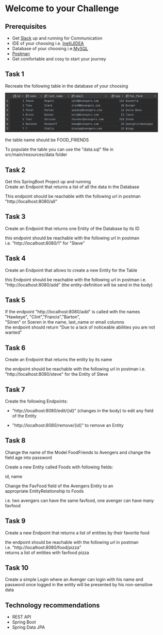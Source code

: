 # Welcome to your Challenge
 


## Prerequisites
* Get [Slack](https://slack.com/intl/de-de/downloads) up and running for Communication 
* IDE of your choosing i.e. [InelliJIDEA](https://www.jetbrains.com/de-de/idea/download)
* Database of your choosing i.e.[MySQL](https://www.mysql.com/de/downloads/)
* [Postman](https://www.postman.com/downloads/)
* Get comfortable and cosy to start your journey

## Task 1
Recreate the following table in the database of your choosing

![image info](ExampleTable.png)

the table name should be FOOD_FRIENDS

To populate the table you can use the "data.sql" file in src/main/resources/data folder

## Task 2

Get this SpringBoot Project up and running  
Create an Endpoint that returns a list of all the data in the Database

This endpoint should be reachable with the following url in postman "http://localhost:8080/all"

## Task 3

Create an Endpoint that returns one Entity of the Database by its ID 

this endpoint should be reachable with the following url in postman  
i.e. "http://localhost:8080/1" for "Steve"


## Task 4 

Create an Endpoint that allows to create a new Entity for the Table

this Endpoint should be reachable with the following url in postman
i.e. "http://localhost:8080/add" (the entity-definition will be send in the body)


## Task 5 

If the endpoint "http://localhost:8080/add" is called with the names  
 "Hawkeye", "Clint","Francis","Barton",  
 "Sören" or Soeren in the name, last_name or email columns  
 the endpoint should return "Due to a lack of noticeable abilities you are not wanted"
 
 ## Task 6
 Create an Endpoint that returns the entity by its name  
  
 the endpoint should be reachable with the following url in postman 
 i.e. "http://localhost:8080/steve" for the Entity of Steve 
 
 ## Task 7
 Create the following Endpoints:   
 * "http://localhost:8080/edit/{id}" (changes in the body) 
      to edit any field of the Entity
  
  * "http://localhost:8080/remove/{id}"  to remove an Entity
        
 ## Task 8
 
 Change the name of the Model FoodFriends to Avengers
 and change the field age into password 
 
 Create a new Entity called Foods with following fields:
 
 id, name 
 
 Change the FavFood field of the Avengers Entity to an  
 appropriate EntityRelationship to Foods
 
 i.e. two avengers can have the same favfood, one avenger can have many favfood
 
 ## Task 9
 
 Create a new Endpoint that returns a list of entities by their favorite food
 
 the endpoint should be reachable with the following url in postman  
 i.e. "http://localhost:8080/food/pizza"  
 returns a list of entities with favfood pizza 
 
 ## Task 10
 
 Create a simple Login where an Avenger
  can login with his name and password
  once logged in the entity will be presented by his non-sensitive data
 

## Technology recommendations
* REST API
* Spring Boot
* Spring Data JPA
 

